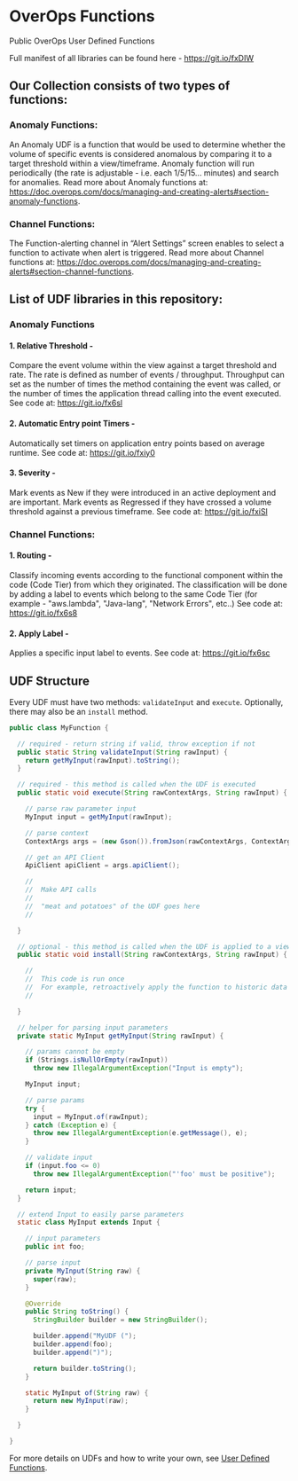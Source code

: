 # OverOps Functions

Public OverOps User Defined Functions

Full manifest of all libraries can be found here - https://git.io/fxDIW

## Our Collection consists of two types of functions:
### Anomaly Functions:
An Anomaly UDF is a function that would be used to determine whether the volume of specific events is considered anomalous by comparing it to a target threshold within a view/timeframe. Anomaly function will run periodically (the rate is adjustable - i.e. each 1/5/15... minutes) and search for anomalies.
Read more about Anomaly functions at: https://doc.overops.com/docs/managing-and-creating-alerts#section-anomaly-functions.
### Channel Functions:
The Function-alerting channel in “Alert Settings” screen enables to select a function to activate when alert is triggered.
Read more about Channel functions at: https://doc.overops.com/docs/managing-and-creating-alerts#section-channel-functions.


## List of UDF libraries in this repository:

### Anomaly Functions
#### 1. Relative Threshold -
Compare the event volume within the view against a target threshold and rate. The rate is defined as number of events / throughput. Throughput can set as the number of times the method containing the event was called, or the number of times the application thread calling into the event executed.
See code at: https://git.io/fx6sl
#### 2. Automatic Entry point Timers -
Automatically set timers on application entry points based on average runtime.
See code at: https://git.io/fxiy0
#### 3. Severity -
Mark events as New if they were introduced in an active deployment and are important. Mark events as Regressed if they have crossed a volume threshold against a previous timeframe.
See code at: https://git.io/fxiSl

### Channel Functions:
#### 1. Routing -
Classify incoming events according to the functional component within the code (Code Tier) from which they originated. The classification will be done by adding a label to events which belong to the same Code Tier (for example - "aws.lambda", "Java-lang", "Network Errors", etc..)
See code at: https://git.io/fx6s8
#### 2. Apply Label -
Applies a specific input label to events.
See code at: https://git.io/fx6sc

## UDF Structure

Every UDF must have two methods: `validateInput` and `execute`. Optionally, there may also be an `install` method.

```java
public class MyFunction {

  // required - return string if valid, throw exception if not
  public static String validateInput(String rawInput) {
    return getMyInput(rawInput).toString();
  }

  // required - this method is called when the UDF is executed
  public static void execute(String rawContextArgs, String rawInput) {

    // parse raw parameter input
    MyInput input = getMyInput(rawInput);

    // parse context
    ContextArgs args = (new Gson()).fromJson(rawContextArgs, ContextArgs.class);

    // get an API Client
    ApiClient apiClient = args.apiClient();

    //
    //  Make API calls
    //
    //  "meat and potatoes" of the UDF goes here
    //

  }

  // optional - this method is called when the UDF is applied to a view
  public static void install(String rawContextArgs, String rawInput) {

    //
    //  This code is run once
    //  For example, retroactively apply the function to historic data
    //

  }

  // helper for parsing input parameters
  private static MyInput getMyInput(String rawInput) {

    // params cannot be empty
    if (Strings.isNullOrEmpty(rawInput))
      throw new IllegalArgumentException("Input is empty");

    MyInput input;

    // parse params
    try {
      input = MyInput.of(rawInput);
    } catch (Exception e) {
      throw new IllegalArgumentException(e.getMessage(), e);
    }

    // validate input
    if (input.foo <= 0)
      throw new IllegalArgumentException("'foo' must be positive");

    return input;
  }

  // extend Input to easily parse parameters
  static class MyInput extends Input {

    // input parameters
    public int foo;

    // parse input
    private MyInput(String raw) {
      super(raw);
    }

    @Override
    public String toString() {
      StringBuilder builder = new StringBuilder();

      builder.append("MyUDF (");
      builder.append(foo);
      builder.append(")");

      return builder.toString();
    }

    static MyInput of(String raw) {
      return new MyInput(raw);
    }

  }

}
```

For more details on UDFs and how to write your own, see [User Defined Functions](https://github.com/takipi-field/udf).